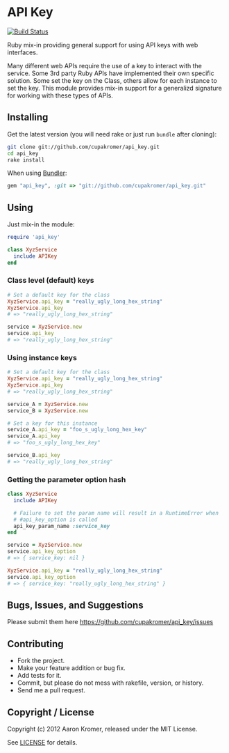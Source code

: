 API Key
=======

[![Build Status](https://secure.travis-ci.org/cupakromer/api_key.png?branch=master)](http://travis-ci.org/cupakromer/api_key)

Ruby mix-in providing general support for using API keys with web
interfaces.

Many different web APIs require the use of a key to interact with the
service. Some 3rd party Ruby APIs have implemented their own specific
solution. Some set the key on the Class, others allow for each instance
to set the key. This module provides mix-in support for a generalizd
signature for working with these types of APIs.


Installing
----------

Get the latest version (you will need rake or just run `bundle` after
cloning):

```bash
git clone git://github.com/cupakromer/api_key.git
cd api_key
rake install
```

When using [Bundler](http://gembundler.com "Bundler Home"):

```ruby
gem "api_key", :git => "git://github.com/cupakromer/api_key.git"
```


Using
-----

Just mix-in the module:

```ruby
require 'api_key'

class XyzService
  include APIKey
end
```

### Class level (default) keys

```ruby
# Set a default key for the class
XyzService.api_key = "really_ugly_long_hex_string"
XyzService.api_key
# => "really_ugly_long_hex_string"

service = XyzService.new
service.api_key
# => "really_ugly_long_hex_string"
```


### Using instance keys

```ruby
# Set a default key for the class
XyzService.api_key = "really_ugly_long_hex_string"
XyzService.api_key
# => "really_ugly_long_hex_string"

service_A = XyzService.new
service_B = XyzService.new

# Set a key for this instance
service_A.api_key = "foo_s_ugly_long_hex_key"
service_A.api_key
# => "foo_s_ugly_long_hex_key"

service_B.api_key
# => "really_ugly_long_hex_string"
```


### Getting the parameter option hash

```ruby
class XyzService
  include APIKey

  # Failure to set the param name will result in a RuntimeError when
  # #api_key_option is called
  api_key_param_name :service_key
end

service = XyzService.new
service.api_key_option
# => { service_key: nil }

XyzService.api_key = "really_ugly_long_hex_string"
service.api_key_option
# => { service_key: "really_ugly_long_hex_string" }
```



Bugs, Issues, and Suggestions
-----------------------------

Please submit them here https://github.com/cupakromer/api_key/issues


Contributing
------------

* Fork the project.
* Make your feature addition or bug fix.
* Add tests for it.
* Commit, but please do not mess with rakefile, version, or history.
* Send me a pull request.


Copyright / License
-------------------

Copyright (c) 2012 Aaron Kromer, released under the MIT License.

See [LICENSE][] for details.

[license]: https://github.com/cupakromer/api_key/blob/master/LICENSE
